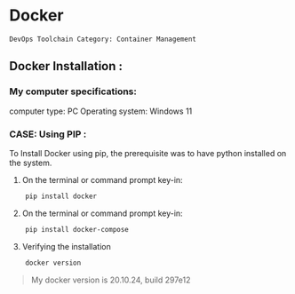 # Docker

```
DevOps Toolchain Category: Container Management
```

## Docker Installation :

### My computer specifications:

computer type: PC
Operating system: Windows 11

### CASE: Using PIP :

To Install Docker using pip, the prerequisite was to have python installed on the system.

1. On the terminal or command prompt key-in:

```sh
    pip install docker
```

2. On the terminal or command prompt key-in:

```sh
    pip install docker-compose
```

3. Verifying the installation

```sh
    docker version
```

> My docker version is 20.10.24, build 297e12
